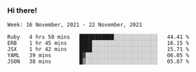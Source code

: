 ### Hi there!

<!--START_SECTION:waka-->
```text
Week: 16 November, 2021 - 22 November, 2021

Ruby   4 hrs 50 mins   ███████████░░░░░░░░░░░░░░   44.41 % 
ERB    1 hr 45 mins    ████░░░░░░░░░░░░░░░░░░░░░   16.15 % 
JSX    1 hr 42 mins    ████░░░░░░░░░░░░░░░░░░░░░   15.71 % 
YAML   39 mins         █▓░░░░░░░░░░░░░░░░░░░░░░░   06.05 % 
JSON   38 mins         █▒░░░░░░░░░░░░░░░░░░░░░░░   05.87 % 
```
<!--END_SECTION:waka-->
